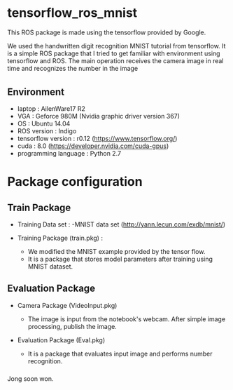 # tensorflow_ros_mnist

This ROS package is made using the tensorflow provided by Google.

We used the handwritten digit recognition MNIST tutorial from tensorflow. 
It is a simple ROS package that I tried to get familiar with environment using tensorflow and ROS.
The main operation receives the camera image in real time and recognizes the number in the image

######
## Environment
- laptop : AilenWare17 R2
- VGA : Geforce 980M (Nvidia graphic driver version 367)
- OS : Ubuntu 14.04
- ROS version : Indigo
- tensorflow version : r0.12 (https://www.tensorflow.org/)
- cuda : 8.0                 (https://developer.nvidia.com/cuda-gpus)
- programming language : Python 2.7

#####

# Package configuration

## Train Package
 - Training Data set :
    -MNIST data set (http://yann.lecun.com/exdb/mnist/) 
    
 - Training Package (train.pkg) :
    - We modified the MNIST example provided by the tensor flow. 
    - It is a package that stores model parameters after training using MNIST dataset.

 
## Evaluation Package
 - Camera Package (VideoInput.pkg)
    - The image is input from the notebook's webcam. After simple image processing, publish the image.
    
 - Evaluation Package (Eval.pkg)
    - It is a package that evaluates input image and performs number recognition.
    
#####

Jong soon won.
